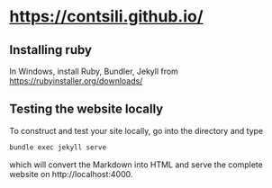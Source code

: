 # https://contsili.github.io/

## Installing ruby

In Windows, install Ruby, Bundler, Jekyll from https://rubyinstaller.org/downloads/

## Testing the website locally
To construct and test your site locally, go into the directory and type

```bash
bundle exec jekyll serve
```
which will convert the Markdown into HTML and serve the complete website on http://localhost:4000.
